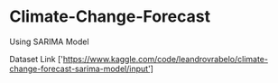 # Climate-Change-Forecast
Using SARIMA Model

Dataset Link ['https://www.kaggle.com/code/leandrovrabelo/climate-change-forecast-sarima-model/input']
